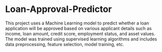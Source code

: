 # Loan-Approval-Predictor
This project uses a Machine Learning model to predict whether a loan application will be approved based on various applicant details such as income, loan amount, credit score, employment status, and asset values. The model was trained using supervised learning algorithms and includes data preprocessing, feature selection, model training, etc.
